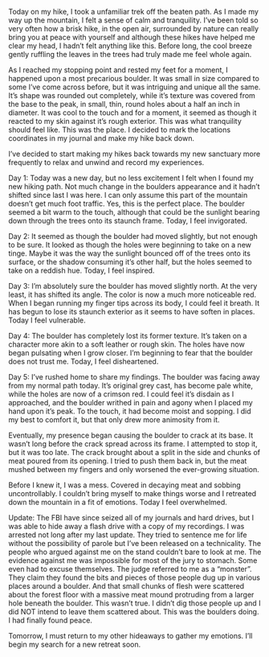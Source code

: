 Today on my hike, I took a unfamiliar trek off the beaten path. As I made my way up the mountain, I felt a sense of calm and tranquility. I’ve been told so very often how a brisk hike, in the open air, surrounded by nature can really bring you at peace with yourself and although these hikes have helped me clear my head, I hadn’t felt anything like this. Before long, the cool breeze gently ruffling the leaves in the trees had truly made me feel whole again. 

As I reached my stopping point and rested my feet for a moment, I happened upon a most precarious boulder. It was small in size compared to some I’ve come across before, but it was intriguing and unique all the same. It’s shape was rounded out completely, while it’s texture was covered from the base to the peak, in small, thin, round holes about a half an inch in diameter. It was cool to the touch and for a moment, it seemed as though it reacted to my skin against it’s rough exterior. This was what tranquility should feel like. This was the place. I decided to mark the locations coordinates in my journal and make my hike back down.

I’ve decided to start making my hikes back towards my new sanctuary more frequently to relax and unwind and record my experiences.

Day 1: Today was a new day, but no less excitement I felt when I found my new hiking path. Not much change in the boulders appearance and it hadn’t shifted since last I was here. I can only assume this part of the mountain doesn’t get much foot traffic. Yes, this is the perfect place. The boulder seemed a bit warm to the touch, although that could be the sunlight bearing down through the trees onto its staunch frame. Today, I feel invigorated.

Day 2: It seemed as though the boulder had moved slightly, but not enough to be sure. It looked as though the holes were beginning to take on a new tinge. Maybe it was the way the sunlight bounced off of the trees onto its surface, or the shadow consuming it’s other half, but the holes seemed to take on a reddish hue. Today, I feel inspired.

Day 3: I’m absolutely sure the boulder has moved slightly north. At the very least, it has shifted its angle. The color is now a much more noticeable red. When I began running my finger tips across its body, I could feel it breath. It has begun to lose its staunch exterior as it seems to have soften in places. Today I feel vulnerable.

Day 4: The boulder has completely lost its former texture. It’s taken on a character more akin to a soft leather or rough skin. The holes have now began pulsating when I grow closer. I’m beginning to fear that the boulder does not trust me. Today, I feel disheartened.

Day 5: I’ve rushed home to share my findings. The boulder was facing away from my normal path today. It’s original grey cast, has become pale white, while the holes are now of a crimson red. I could feel it’s disdain as I approached, and the boulder writhed in pain and agony when I placed my hand upon it’s peak. To the touch, it had become moist and sopping. I did my best to comfort it, but that only drew more animosity from it. 

Eventually, my presence began causing the boulder to crack at its base. It wasn’t long before the crack spread across its frame. I attempted to stop it, but it was too late. The crack brought about a split in the side and chunks of meat poured from its opening. I tried to push them back in, but the meat mushed between my fingers and only worsened the ever-growing situation.

Before I knew it, I was a mess. Covered in decaying meat and sobbing uncontrollably. I couldn’t bring myself to make things worse and I retreated down the mountain in a fit of emotions. Today I feel overwhelmed.

Update: The FBI have since seized all of my journals and hard drives, but I was able to hide away a flash drive with a copy of my recordings. I was arrested not long after my last update. They tried to sentence me for life without the possibility of parole but I’ve been released on a technicality. The people who argued against me on the stand couldn’t bare to look at me. The evidence against me was impossible for most of the jury to stomach. Some even had to excuse themselves. The judge referred to me as a “monster”. They claim they found the bits and pieces of those people dug up in various places around a boulder. And that small chunks of flesh were scattered about the forest floor with a massive meat mound protruding from a larger hole beneath the boulder. This wasn’t true. I didn’t dig those people up and I did NOT intend to leave them scattered about. This was the boulders doing. I had finally found peace.

Tomorrow, I must return to my other hideaways to gather my emotions. I’ll begin my search for a new retreat soon.